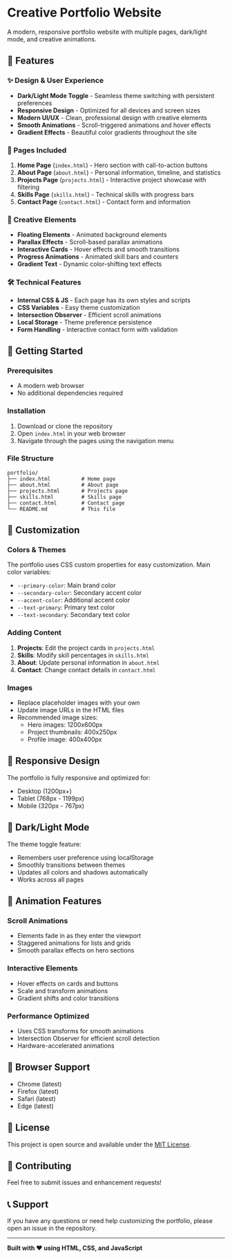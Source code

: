 # Creative Portfolio Website

A modern, responsive portfolio website with multiple pages, dark/light mode, and creative animations.

## 🌟 Features

### ✨ Design & User Experience
- **Dark/Light Mode Toggle** - Seamless theme switching with persistent preferences
- **Responsive Design** - Optimized for all devices and screen sizes
- **Modern UI/UX** - Clean, professional design with creative elements
- **Smooth Animations** - Scroll-triggered animations and hover effects
- **Gradient Effects** - Beautiful color gradients throughout the site

### 📱 Pages Included
1. **Home Page** (`index.html`) - Hero section with call-to-action buttons
2. **About Page** (`about.html`) - Personal information, timeline, and statistics
3. **Projects Page** (`projects.html`) - Interactive project showcase with filtering
4. **Skills Page** (`skills.html`) - Technical skills with progress bars
5. **Contact Page** (`contact.html`) - Contact form and information

### 🎨 Creative Elements
- **Floating Elements** - Animated background elements
- **Parallax Effects** - Scroll-based parallax animations
- **Interactive Cards** - Hover effects and smooth transitions
- **Progress Animations** - Animated skill bars and counters
- **Gradient Text** - Dynamic color-shifting text effects

### 🛠️ Technical Features
- **Internal CSS & JS** - Each page has its own styles and scripts
- **CSS Variables** - Easy theme customization
- **Intersection Observer** - Efficient scroll animations
- **Local Storage** - Theme preference persistence
- **Form Handling** - Interactive contact form with validation

## 🚀 Getting Started

### Prerequisites
- A modern web browser
- No additional dependencies required

### Installation
1. Download or clone the repository
2. Open `index.html` in your web browser
3. Navigate through the pages using the navigation menu

### File Structure
```
portfolio/
├── index.html          # Home page
├── about.html          # About page
├── projects.html       # Projects page
├── skills.html         # Skills page
├── contact.html        # Contact page
└── README.md           # This file
```

## 🎯 Customization

### Colors & Themes
The portfolio uses CSS custom properties for easy customization. Main color variables:
- `--primary-color`: Main brand color
- `--secondary-color`: Secondary accent color
- `--accent-color`: Additional accent color
- `--text-primary`: Primary text color
- `--text-secondary`: Secondary text color

### Adding Content
1. **Projects**: Edit the project cards in `projects.html`
2. **Skills**: Modify skill percentages in `skills.html`
3. **About**: Update personal information in `about.html`
4. **Contact**: Change contact details in `contact.html`

### Images
- Replace placeholder images with your own
- Update image URLs in the HTML files
- Recommended image sizes:
  - Hero images: 1200x600px
  - Project thumbnails: 400x250px
  - Profile image: 400x400px

## 📱 Responsive Design

The portfolio is fully responsive and optimized for:
- Desktop (1200px+)
- Tablet (768px - 1199px)
- Mobile (320px - 767px)

## 🌙 Dark/Light Mode

The theme toggle feature:
- Remembers user preference using localStorage
- Smoothly transitions between themes
- Updates all colors and shadows automatically
- Works across all pages

## 🎨 Animation Features

### Scroll Animations
- Elements fade in as they enter the viewport
- Staggered animations for lists and grids
- Smooth parallax effects on hero sections

### Interactive Elements
- Hover effects on cards and buttons
- Scale and transform animations
- Gradient shifts and color transitions

### Performance Optimized
- Uses CSS transforms for smooth animations
- Intersection Observer for efficient scroll detection
- Hardware-accelerated animations

## 🔧 Browser Support

- Chrome (latest)
- Firefox (latest)
- Safari (latest)
- Edge (latest)

## 📝 License

This project is open source and available under the [MIT License](LICENSE).

## 🤝 Contributing

Feel free to submit issues and enhancement requests!

## 📞 Support

If you have any questions or need help customizing the portfolio, please open an issue in the repository.

---

**Built with ❤️ using HTML, CSS, and JavaScript** 